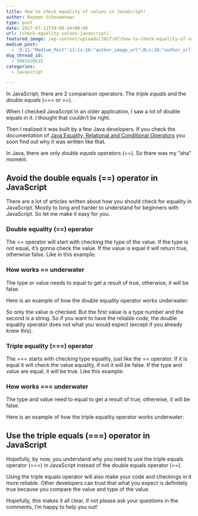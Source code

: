 ```yaml
---
title: How to check equality of values in JavaScript!
author: Raymon Schouwenaar
type: post
date: 2017-07-11T19:00:44+00:00
url: /check-equality-values-javascript/
featured_image: /wp-content/uploads/2017/07/how-to-check-equality-of-values-in-javascript.jpg
medium_post:
  - 'O:11:"Medium_Post":11:{s:16:"author_image_url";N;s:10:"author_url";N;s:11:"byline_name";N;s:12:"byline_email";N;s:10:"cross_link";s:3:"yes";s:2:"id";N;s:21:"follower_notification";s:3:"yes";s:7:"license";s:19:"all-rights-reserved";s:14:"publication_id";s:2:"-1";s:6:"status";s:6:"public";s:3:"url";N;}'
dsq_thread_id:
  - 5981426615
categories:
  - Javascript

---
```

In JavaScript, there are 2 comparison operators. The _triple equals_ and the _double equals_ (=== or ==).

When I checked JavaScript in an older application, I saw a lot of double equals in it. I thought that couldn’t be right.

Then I realized it was built by a few Java developers. If you check the documentation of <a href="https://docs.oracle.com/javase/tutorial/java/nutsandbolts/op2.html" target="_blank" rel="noopener">Java Equality, Relational and Conditional Operators</a> you soon find out why it was written like that.

In Java, there are only _double equals_ operators (==). So there was my &#8220;aha&#8221; moment.

## Avoid the double equals (==) operator in JavaScript

There are a lot of articles written about how you should check for equality in JavaScript. Mostly to long and harder to understand for beginners with JavaScript. So let me make it easy for you.

### Double equality (==) operator

The == operator will start with checking the type of the value. If the type is not equal, it’s gonna check the value. If the value is equal it will return true, otherwise false. Like in this example:



### How works == underwater

The type or value needs to equal to get a result of true, otherwise, it will be false.

Here is an example of how the double equality operator works underwater:



So only the value is checked. But the first value is a type number and the second is a string. So if you want to have the reliable code, the double equality operator does not what you would expect (except if you already knew this).

### Triple equality (===) operator

The === starts with checking type equality, just like the == operator. If it is equal it will check the value equality, if not it will be false. If the type and value are equal, it will be true. Like this example:



### How works === underwater

The type and value need to equal to get a result of true, otherwise, it will be false.

Here is an example of how the triple equality operator works underwater:



## Use the triple equals (===) operator in JavaScript

Hopefully, by now, you understand why you need to use the triple equals operator (===) in JavaScript instead of the double equals operator (==).

Using the triple equals operator will also make your code and checkings in it more reliable. Other developers can trust that what you expect is definitely true because you compare the value and type of the value.

Hopefully, this makes it all clear, if not please ask your questions in the comments, I’m happy to help you out!